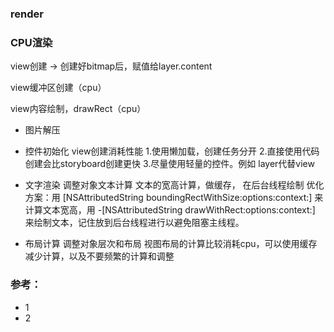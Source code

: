 <!-- ![image](../gitbook/images/sort1.jpg) -->

### render


### CPU渲染

view创建 -> 创建好bitmap后，赋值给layer.content

view缓冲区创建（cpu）

view内容绘制，drawRect（cpu）

- 图片解压

- 控件初始化 view创建消耗性能
1.使用懒加载，创建任务分开
2.直接使用代码创建会比storyboard创建更快
3.尽量使用轻量的控件。例如 layer代替view

- 文字渲染 调整对象文本计算
    文本的宽高计算，做缓存，
    在后台线程绘制
    优化方案：用 [NSAttributedString boundingRectWithSize:options:context:] 来计算文本宽高，用 -[NSAttributedString drawWithRect:options:context:] 来绘制文本，记住放到后台线程进行以避免阻塞主线程。


- 布局计算 调整对象层次和布局
    视图布局的计算比较消耗cpu，可以使用缓存减少计算，以及不要频繁的计算和调整



### 参考：
- 1
- 2




